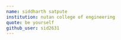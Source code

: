 ```yaml
---
name: siddharth satpute
institution: nutan college of engineering
quote: be yourself 
github_user: sid2631
---
```

